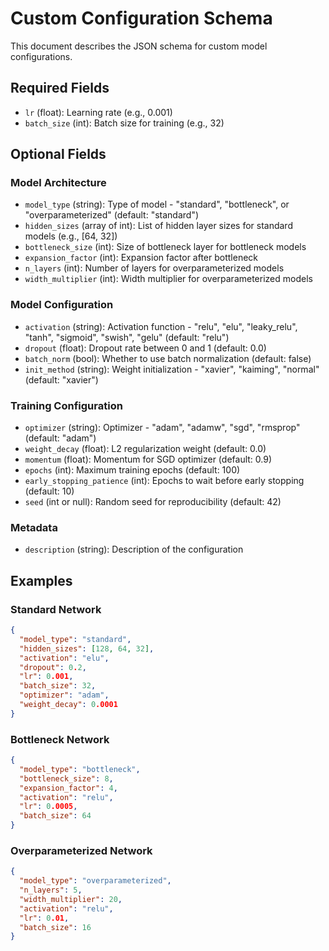 # Custom Configuration Schema

This document describes the JSON schema for custom model configurations.

## Required Fields

- `lr` (float): Learning rate (e.g., 0.001)
- `batch_size` (int): Batch size for training (e.g., 32)

## Optional Fields

### Model Architecture
- `model_type` (string): Type of model - "standard", "bottleneck", or "overparameterized" (default: "standard")
- `hidden_sizes` (array of int): List of hidden layer sizes for standard models (e.g., [64, 32])
- `bottleneck_size` (int): Size of bottleneck layer for bottleneck models
- `expansion_factor` (int): Expansion factor after bottleneck
- `n_layers` (int): Number of layers for overparameterized models
- `width_multiplier` (int): Width multiplier for overparameterized models

### Model Configuration
- `activation` (string): Activation function - "relu", "elu", "leaky_relu", "tanh", "sigmoid", "swish", "gelu" (default: "relu")
- `dropout` (float): Dropout rate between 0 and 1 (default: 0.0)
- `batch_norm` (bool): Whether to use batch normalization (default: false)
- `init_method` (string): Weight initialization - "xavier", "kaiming", "normal" (default: "xavier")

### Training Configuration
- `optimizer` (string): Optimizer - "adam", "adamw", "sgd", "rmsprop" (default: "adam")
- `weight_decay` (float): L2 regularization weight (default: 0.0)
- `momentum` (float): Momentum for SGD optimizer (default: 0.9)
- `epochs` (int): Maximum training epochs (default: 100)
- `early_stopping_patience` (int): Epochs to wait before early stopping (default: 10)
- `seed` (int or null): Random seed for reproducibility (default: 42)

### Metadata
- `description` (string): Description of the configuration

## Examples

### Standard Network
```json
{
  "model_type": "standard",
  "hidden_sizes": [128, 64, 32],
  "activation": "elu",
  "dropout": 0.2,
  "lr": 0.001,
  "batch_size": 32,
  "optimizer": "adam",
  "weight_decay": 0.0001
}
```

### Bottleneck Network
```json
{
  "model_type": "bottleneck",
  "bottleneck_size": 8,
  "expansion_factor": 4,
  "activation": "relu",
  "lr": 0.0005,
  "batch_size": 64
}
```

### Overparameterized Network
```json
{
  "model_type": "overparameterized",
  "n_layers": 5,
  "width_multiplier": 20,
  "activation": "relu",
  "lr": 0.01,
  "batch_size": 16
}
```